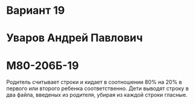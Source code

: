 # Вариант 19
# Уваров Андрей Павлович
# М80-206Б-19

Родитель считывает строки и кидает в соотношении 80% на 20% в первого или второго ребенка соответственно.
Дети выводят строку в два файла, введеных из родителя, убирая из каждой строки гласные.
